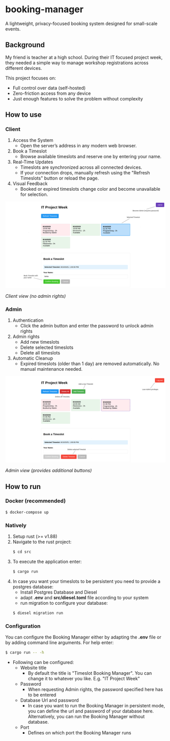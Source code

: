 # booking-manager

A lightweight, privacy-focused booking system designed for small-scale events.

## Background

My friend is teacher at a high school. During their IT focused project week, they needed a simple way to manage workshop registrations across different devices. 

This project focuses on:
- Full control over data (self-hosted)
- Zero-friction access from any device
- Just enough features to solve the problem without complexity


## How to use

### Client

1) Access the System
    - Open the server’s address in any modern web browser.
2) Book a Timeslot
    - Browse available timeslots and reserve one by entering your name.
3) Real-Time Updates
    - Timeslots are synchronized across all connected devices.
    - If your connection drops, manually refresh using the "Refresh Timeslots" button or reload the page.
4) Visual Feedback
    - Booked or expired timeslots change color and become unavailable for selection.
<p align="center">
<img src="docs/images/client_view.png" alt="Client view" width="800"  />
  <figcaption style="font-style: italic; margin-top: 8px;">
    Client view (no admin rights)
  </figcaption>
</p>

### Admin
1) Authentication
    - Click the admin button and enter the password to unlock admin rights 
2) Admin rights
    - Add new timeslots
    - Delete selected timeslots
    - Delete all timeslots
3) Automatic Cleanup
    - Expired timeslots (older than 1 day) are removed automatically. No manual maintenance needed.
<p align="center">
<img src="docs/images/admin_view.png" alt="Admin view" width="800"  />
  <figcaption style="font-style: italic; margin-top: 8px;">
    Admin view (provides additional buttons)
  </figcaption>
</p>

## How to run

### Docker (recommended)

```Bash
$ docker-compose up
```

### Natively

1) Setup rust (>= v1.88)
2) Navigate to the rust project: 
    ``` Bash
    $ cd src
    ```
3) To execute the application enter: 
    ``` Bash
    $ cargo run
    ```
4) In case you want your timeslots to be persistent you need to provide a postgres database:
    - Install Postgres Database and Diesel
    - adapt **.env** and **src/diesel.toml** file according to your system
    - run migration to configure your database: 
    ``` Bash
    $ diesel migration run
    ``` 


### Configuration

You can configure the Booking Manager either by adapting the **.env** file or by adding command line arguments. For help enter: 
``` Bash
$ cargo run -- -h
```
    
- Following can be configured:
    - Website title
        - By default the title is "Timeslot Booking Manager". You can change it to whatever you like. E.g. "IT Project Week"
    - Password
        - When requesting Admin rights, the password specified here has to be entered
    - Database Url and password
        - In case you want to run the Booking Manager in persistent mode, you can define the url and password of your database here. Alternatively, you can run the Booking Manager without database.
    - Port
        - Defines on which port the Booking Manager runs
